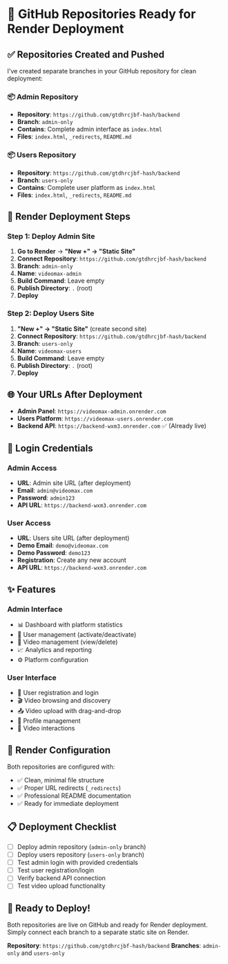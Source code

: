 # 🚀 GitHub Repositories Ready for Render Deployment

## ✅ Repositories Created and Pushed

I've created separate branches in your GitHub repository for clean deployment:

### 📦 Admin Repository
- **Repository**: `https://github.com/gtdhrcjbf-hash/backend`
- **Branch**: `admin-only`
- **Contains**: Complete admin interface as `index.html`
- **Files**: `index.html`, `_redirects`, `README.md`

### 📦 Users Repository  
- **Repository**: `https://github.com/gtdhrcjbf-hash/backend`
- **Branch**: `users-only`
- **Contains**: Complete user platform as `index.html`
- **Files**: `index.html`, `_redirects`, `README.md`

## 🎯 Render Deployment Steps

### Step 1: Deploy Admin Site
1. **Go to Render** → **"New +" → "Static Site"**
2. **Connect Repository**: `https://github.com/gtdhrcjbf-hash/backend`
3. **Branch**: `admin-only`
4. **Name**: `videomax-admin`
5. **Build Command**: Leave empty
6. **Publish Directory**: `.` (root)
7. **Deploy**

### Step 2: Deploy Users Site
1. **"New +" → "Static Site"** (create second site)
2. **Connect Repository**: `https://github.com/gtdhrcjbf-hash/backend`
3. **Branch**: `users-only`
4. **Name**: `videomax-users`
5. **Build Command**: Leave empty
6. **Publish Directory**: `.` (root)
7. **Deploy**

## 🌐 Your URLs After Deployment

- **Admin Panel**: `https://videomax-admin.onrender.com`
- **Users Platform**: `https://videomax-users.onrender.com`
- **Backend API**: `https://backend-wxm3.onrender.com` ✅ (Already live)

## 🔐 Login Credentials

### Admin Access
- **URL**: Admin site URL (after deployment)
- **Email**: `admin@videomax.com`
- **Password**: `admin123`
- **API URL**: `https://backend-wxm3.onrender.com`

### User Access
- **URL**: Users site URL (after deployment)
- **Demo Email**: `demo@videomax.com`
- **Demo Password**: `demo123`
- **Registration**: Create any new account
- **API URL**: `https://backend-wxm3.onrender.com`

## ✨ Features

### Admin Interface
- 📊 Dashboard with platform statistics
- 👥 User management (activate/deactivate)
- 🎥 Video management (view/delete)
- 📈 Analytics and reporting
- ⚙️ Platform configuration

### User Interface
- 🔐 User registration and login
- 🎬 Video browsing and discovery
- 📤 Video upload with drag-and-drop
- 👤 Profile management
- 💬 Video interactions

## 🔧 Render Configuration

Both repositories are configured with:
- ✅ Clean, minimal file structure
- ✅ Proper URL redirects (`_redirects`)
- ✅ Professional README documentation
- ✅ Ready for immediate deployment

## 📋 Deployment Checklist

- [ ] Deploy admin repository (`admin-only` branch)
- [ ] Deploy users repository (`users-only` branch)
- [ ] Test admin login with provided credentials
- [ ] Test user registration/login
- [ ] Verify backend API connection
- [ ] Test video upload functionality

## 🎉 Ready to Deploy!

Both repositories are live on GitHub and ready for Render deployment. Simply connect each branch to a separate static site on Render.

**Repository**: `https://github.com/gtdhrcjbf-hash/backend`
**Branches**: `admin-only` and `users-only`